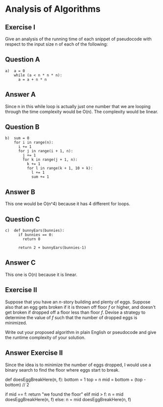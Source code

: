 # Analysis of Algorithms

## Exercise I

Give an analysis of the running time of each snippet of
pseudocode with respect to the input size n of each of the following:

## Question A

```
a)  a = 0
    while (a < n * n * n):
      a = a + n * n
```

## Answer A

Since n in this while loop is actually just one number that we are looping through the time complexity would be O(n). The complexity would be linear.

## Question B

```
b)  sum = 0
    for i in range(n):
      i += 1
      for j in range(i + 1, n):
        j += 1
        for k in range(j + 1, n):
          k += 1
          for l in range(k + 1, 10 + k):
            l += 1
            sum += 1
```

## Answer B

This one would be O(n^4) because it has 4 different for loops.

## Question C

```
c)  def bunnyEars(bunnies):
      if bunnies == 0:
        return 0

      return 2 + bunnyEars(bunnies-1)
```

## Answer C

This one is O(n) because it is linear.

## Exercise II

Suppose that you have an _n_-story building and plenty of eggs. Suppose also that an egg gets broken if it is thrown off floor _f_ or higher, and doesn't get broken if dropped off a floor less than floor _f_. Devise a strategy to determine the value of _f_ such that the number of dropped eggs is minimized.

Write out your proposed algorithm in plain English or pseudocode and give the runtime complexity of your solution.

## Answer Exercise II

Since the idea is to minimize the number of eggs dropped, I would use a binary search to find the floor where eggs start to break.

def doesEggBreakHere(n, f):
bottom = 1
top = n
mid = bottom + (top - bottom) // 2

if mid == f:
return "we found the floor"
elif mid > f:
n = mid
doesEggBreakHere(n, f)
else:
n = mid
doesEggBreakHere(n, f)
